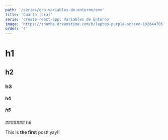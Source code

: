 ```yaml
---
path: '/series/cra-variables-de-entorno/env'
title: 'Cuarto [cra]'
serie: 'create-react-app: Variables de Entorno'
image: 'https://thumbs.dreamstime.com/b/laptop-purple-screen-102644705.jpg'
order: '4'
---
```


# h1

## h2

### h3

#### h4

##### h5

####### h6

This is **the first** post! yay!!
